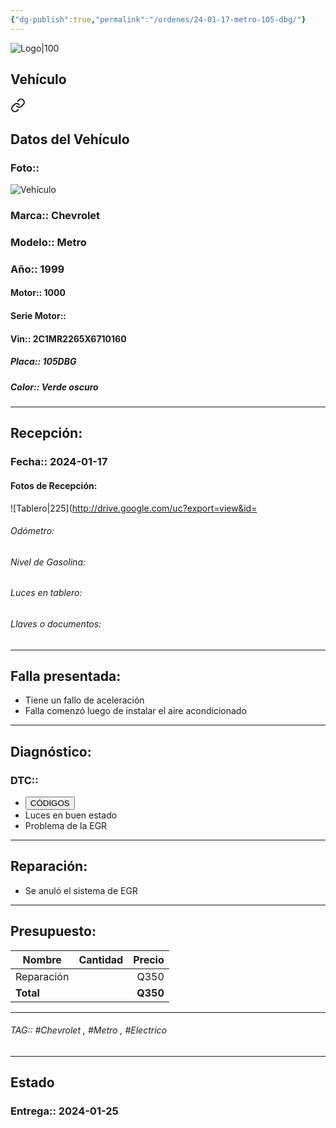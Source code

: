 ```yaml
---
{"dg-publish":true,"permalink":"/ordenes/24-01-17-metro-105-dbg/"}
---
```


![Logo|100](https://lh3.googleusercontent.com/drive-viewer/AEYmBYSpcK6uqBUJHU1Zm8MP7HBK8KT1E9hSR1Ft4JQwDPtpQiFoL4c1ncHqULCwO1olD-1WG5Kk9U-jh7jaZPXfqyxL0-aeRg=s1600)

## Vehículo

<div class="transclusion internal-embed is-loaded"><a class="markdown-embed-link" href="/vehiculos/chevrolet/metro-105-dbg/#datos-del-vehiculo" aria-label="Open link"><svg xmlns="http://www.w3.org/2000/svg" width="24" height="24" viewBox="0 0 24 24" fill="none" stroke="currentColor" stroke-width="2" stroke-linecap="round" stroke-linejoin="round" class="svg-icon lucide-link"><path d="M10 13a5 5 0 0 0 7.54.54l3-3a5 5 0 0 0-7.07-7.07l-1.72 1.71"></path><path d="M14 11a5 5 0 0 0-7.54-.54l-3 3a5 5 0 0 0 7.07 7.07l1.71-1.71"></path></svg></a><div class="markdown-embed">



## Datos del Vehículo 
### Foto:: 
![Vehículo](https://lh3.googleusercontent.com/drive-viewer/AEYmBYS2KW56acLq0CT-iBJMl3uUrbdZQguj0IelKB1OD8Yu0RMa2RYEak7M2KJ0RsUJqgAMxObI4QWsSyvoo858Cd8DcrHYPA=s1600)

### Marca:: Chevrolet
### Modelo:: Metro
### Año:: 1999
#### Motor:: 1000
#### Serie Motor:: 
#### Vin:: 2C1MR2265X6710160
##### Placa:: 105DBG
##### Color:: Verde oscuro 
---


</div></div>


## Recepción:
### Fecha:: 2024-01-17
#### Fotos de Recepción: 
![Tablero|225](http://drive.google.com/uc?export=view&id=

###### Odómetro: 
###### Nivel de Gasolina: 
###### Luces en tablero: 
###### Llaves o documentos: 

---

## Falla presentada:
- Tiene un fallo de aceleración 
- Falla comenzó luego de instalar el aire acondicionado 


---

## Diagnóstico:
### DTC:: 

- <a href="https://usait.x431.com/Home/Report/reportDetail/diagnose_record_id/637c20begeAEOMnRtZoGLrnRLr/report_type/D/l/es/timezone/-6"><button class="btn success">CÓDIGOS</button></a>
- Luces en buen estado 
- Problema de la EGR

---
## Reparación:
- Se anuló el sistema de EGR

---

## Presupuesto:

| Nombre    | Cantidad | Precio |
| --------- |:--------:| ------:|
|      Reparación     |          | Q350       |
| **Total** |          |  **Q350** |

---

###### TAG:: #Chevrolet , #Metro , #Electrico 

---

## Estado

### Entrega:: 2024-01-25

